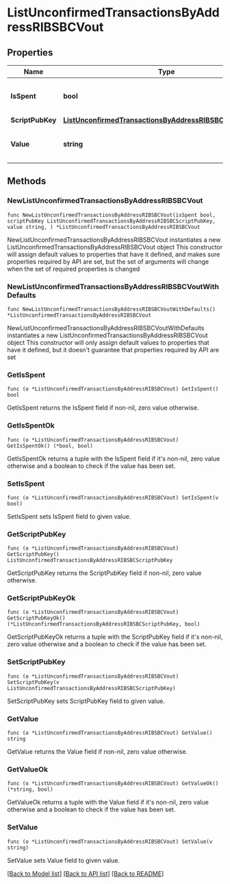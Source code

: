 # ListUnconfirmedTransactionsByAddressRIBSBCVout

## Properties

Name | Type | Description | Notes
------------ | ------------- | ------------- | -------------
**IsSpent** | **bool** | Defines whether the output is spent or not. | 
**ScriptPubKey** | [**ListUnconfirmedTransactionsByAddressRIBSBCScriptPubKey**](ListUnconfirmedTransactionsByAddressRIBSBCScriptPubKey.md) |  | 
**Value** | **string** | Represents the sent/received amount. | 

## Methods

### NewListUnconfirmedTransactionsByAddressRIBSBCVout

`func NewListUnconfirmedTransactionsByAddressRIBSBCVout(isSpent bool, scriptPubKey ListUnconfirmedTransactionsByAddressRIBSBCScriptPubKey, value string, ) *ListUnconfirmedTransactionsByAddressRIBSBCVout`

NewListUnconfirmedTransactionsByAddressRIBSBCVout instantiates a new ListUnconfirmedTransactionsByAddressRIBSBCVout object
This constructor will assign default values to properties that have it defined,
and makes sure properties required by API are set, but the set of arguments
will change when the set of required properties is changed

### NewListUnconfirmedTransactionsByAddressRIBSBCVoutWithDefaults

`func NewListUnconfirmedTransactionsByAddressRIBSBCVoutWithDefaults() *ListUnconfirmedTransactionsByAddressRIBSBCVout`

NewListUnconfirmedTransactionsByAddressRIBSBCVoutWithDefaults instantiates a new ListUnconfirmedTransactionsByAddressRIBSBCVout object
This constructor will only assign default values to properties that have it defined,
but it doesn't guarantee that properties required by API are set

### GetIsSpent

`func (o *ListUnconfirmedTransactionsByAddressRIBSBCVout) GetIsSpent() bool`

GetIsSpent returns the IsSpent field if non-nil, zero value otherwise.

### GetIsSpentOk

`func (o *ListUnconfirmedTransactionsByAddressRIBSBCVout) GetIsSpentOk() (*bool, bool)`

GetIsSpentOk returns a tuple with the IsSpent field if it's non-nil, zero value otherwise
and a boolean to check if the value has been set.

### SetIsSpent

`func (o *ListUnconfirmedTransactionsByAddressRIBSBCVout) SetIsSpent(v bool)`

SetIsSpent sets IsSpent field to given value.


### GetScriptPubKey

`func (o *ListUnconfirmedTransactionsByAddressRIBSBCVout) GetScriptPubKey() ListUnconfirmedTransactionsByAddressRIBSBCScriptPubKey`

GetScriptPubKey returns the ScriptPubKey field if non-nil, zero value otherwise.

### GetScriptPubKeyOk

`func (o *ListUnconfirmedTransactionsByAddressRIBSBCVout) GetScriptPubKeyOk() (*ListUnconfirmedTransactionsByAddressRIBSBCScriptPubKey, bool)`

GetScriptPubKeyOk returns a tuple with the ScriptPubKey field if it's non-nil, zero value otherwise
and a boolean to check if the value has been set.

### SetScriptPubKey

`func (o *ListUnconfirmedTransactionsByAddressRIBSBCVout) SetScriptPubKey(v ListUnconfirmedTransactionsByAddressRIBSBCScriptPubKey)`

SetScriptPubKey sets ScriptPubKey field to given value.


### GetValue

`func (o *ListUnconfirmedTransactionsByAddressRIBSBCVout) GetValue() string`

GetValue returns the Value field if non-nil, zero value otherwise.

### GetValueOk

`func (o *ListUnconfirmedTransactionsByAddressRIBSBCVout) GetValueOk() (*string, bool)`

GetValueOk returns a tuple with the Value field if it's non-nil, zero value otherwise
and a boolean to check if the value has been set.

### SetValue

`func (o *ListUnconfirmedTransactionsByAddressRIBSBCVout) SetValue(v string)`

SetValue sets Value field to given value.



[[Back to Model list]](../README.md#documentation-for-models) [[Back to API list]](../README.md#documentation-for-api-endpoints) [[Back to README]](../README.md)


